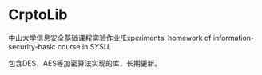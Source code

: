 # CrptoLib
中山大学信息安全基础课程实验作业/Experimental homework of information-security-basic course in SYSU.

包含DES，AES等加密算法实现的库，长期更新。
